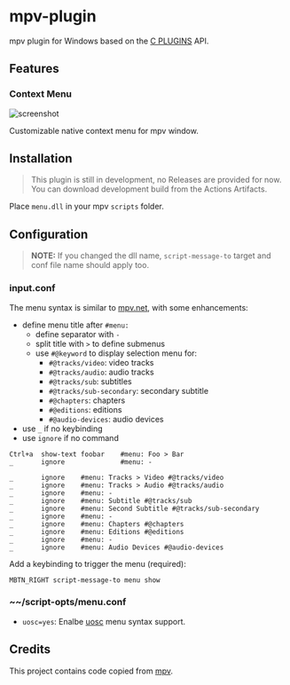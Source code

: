 # mpv-plugin

mpv plugin for Windows based on the [C PLUGINS](https://mpv.io/manual/master/#c-plugins) API.

## Features

### Context Menu

![screenshot](screenshot/menu.jpg)

Customizable native context menu for mpv window.

## Installation

> This plugin is still in development, no Releases are provided for now.
> You can download development build from the Actions Artifacts.

Place `menu.dll` in your mpv `scripts` folder.

## Configuration

> **NOTE:** If you changed the dll name, `script-message-to` target and conf file name should apply too.

### input.conf

The menu syntax is similar to [mpv.net](https://github.com/mpvnet-player/mpv.net), with some enhancements:

- define menu title after `#menu:`
  - define separator with `-`
  - split title with `>` to define submenus
  - use `#@keyword` to display selection menu for:
    - `#@tracks/video`: video tracks
    - `#@tracks/audio`: audio tracks
    - `#@tracks/sub`: subtitles
    - `#@tracks/sub-secondary`: secondary subtitle
    - `#@chapters`: chapters
    - `#@editions`: editions
    - `#@audio-devices`: audio devices
- use `_` if no keybinding
- use `ignore` if no command

```
Ctrl+a  show-text foobar    #menu: Foo > Bar
_       ignore              #menu: -

_       ignore    #menu: Tracks > Video #@tracks/video
_       ignore    #menu: Tracks > Audio #@tracks/audio
_       ignore    #menu: -
_       ignore    #menu: Subtitle #@tracks/sub
_       ignore    #menu: Second Subtitle #@tracks/sub-secondary
_       ignore    #menu: -
_       ignore    #menu: Chapters #@chapters
_       ignore    #menu: Editions #@editions
_       ignore    #menu: -
_       ignore    #menu: Audio Devices #@audio-devices
```

Add a keybinding to trigger the menu (required):

```
MBTN_RIGHT script-message-to menu show
```

### ~~/script-opts/menu.conf

- `uosc=yes`: Enalbe [uosc](https://github.com/tomasklaen/uosc#syntax) menu syntax support.

## Credits

This project contains code copied from [mpv](https://github.com/mpv-player/mpv).
